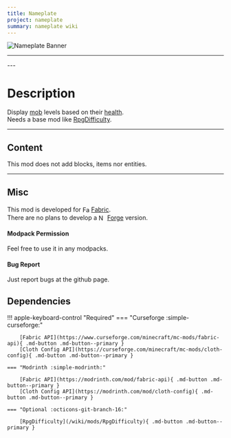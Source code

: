 ```yaml
---
title: Nameplate
project: nameplate
summary: nameplate wiki
---
```

<script src="/wiki/javascripts/data.js"></script>
<script src="/wiki/javascripts/sidebar.js" id="nameplate"></script>

![Nameplate Banner](/wiki/assets/general/banner/nameplatebanner.png)

---
<div id="showcase-gallery" modid="nameplate" image_1="nameplate_image_1" image_2="nameplate_image_2" image_3="nameplate_image_3"></div>
<script src="/wiki/javascripts/showcase.js"></script>
---

# Description
Display [mob](https://minecraft.wiki/w/Mob) levels based on their [health](https://minecraft.wiki/w/Health).  
Needs a base mod like [RpgDifficulty](/wiki/mods/RpgDifficulty).

---
## Content
This mod does not add blocks, items nor entities.  
  
---
## Misc
This mod is developed for <img src="https://fabricmc.net/assets/logo.png" alt="Fabric" width="16" height="16" style="position: relative; top: 3px;"> [Fabric](https://fabricmc.net/).  
There are no plans to develop a <img src="https://neoforged.net/img/authors/neoforged.png" alt="NeoForged" width="16" height="16" style="position: relative; top: 3px;"> [Forge](https://neoforged.net/) version.  

#### Modpack Permission
Feel free to use it in any modpacks.  

#### Bug Report
Just report bugs at the github page.  

## Dependencies

!!! apple-keyboard-control "Required"
    === "Curseforge :simple-curseforge:"

        [Fabric API](https://www.curseforge.com/minecraft/mc-mods/fabric-api){ .md-button .md-button--primary }
        [Cloth Config API](https://curseforge.com/minecraft/mc-mods/cloth-config){ .md-button .md-button--primary }

    === "Modrinth :simple-modrinth:"

        [Fabric API](https://modrinth.com/mod/fabric-api){ .md-button .md-button--primary }
        [Cloth Config API](https://modrinth.com/mod/cloth-config){ .md-button .md-button--primary }
    
    === "Optional :octicons-git-branch-16:"

        [RpgDifficulty](/wiki/mods/RpgDifficulty){ .md-button .md-button--primary }
